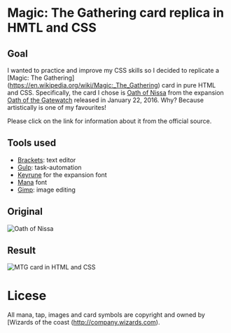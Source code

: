 # Magic: The Gathering card replica in HMTL and CSS 

## Goal
I wanted to practice and improve my CSS skills so I decided to replicate a [Magic: The Gathering] (https://en.wikipedia.org/wiki/Magic:_The_Gathering) card in pure HTML and CSS. Specifically, the card I chose is [Oath of Nissa](http://gatherer.wizards.com/Pages/Card/Details.aspx?name=Oath+of+Nissa) from the expansion [Oath of the Gatewatch](https://mtg.gamepedia.com/Oath_of_the_Gatewatch) released in January 22, 2016. 
Why? Because artistically is one of my favourites!

Please click on the link for information about it from the official source.

## Tools used
* [Brackets](http://brackets.io): text editor
* [Gulp](https://gulpjs.com): task-automation
* [Keyrune](https://github.com/andrewgioia/Keyrune) for the expansion font 
* [Mana](https://github.com/andrewgioia/Mana) font  
* [Gimp](https://www.gimp.org): image editing

## Original 
![Oath of Nissa](../images/oath-of-nissa.jpg?raw=true)

## Result
![MTG card in HTML and CSS](../images/mtg-card-html-css.png?raw=true)

# Licese 
All mana, tap, images and card symbols are copyright and owned by [Wizards of the coast                             (http://company.wizards.com).

